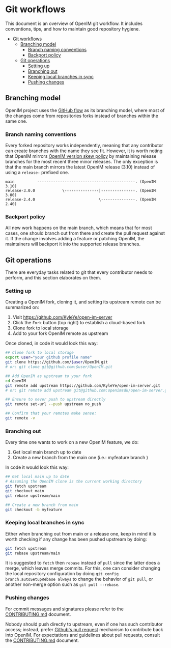 # Git workflows

This document is an overview of OpenIM git workflow. It includes conventions, tips, and how to maintain good repository hygiene.

- [Git workflows](#git-workflows)
  - [Branching model](#branching-model)
    - [Branch naming conventions](#branch-naming-conventions)
    - [Backport policy](#backport-policy)
  - [Git operations](#git-operations)
    - [Setting up](#setting-up)
    - [Branching out](#branching-out)
    - [Keeping local branches in sync](#keeping-local-branches-in-sync)
    - [Pushing changes](#pushing-changes)

## Branching model

OpenIM project uses the [GitHub flow](https://docs.github.com/en/get-started/quickstart/github-flow) as its branching model, where most of the changes come from repositories forks instead of branches within the same one.

### Branch naming conventions

Every forked repository works independently, meaning that any contributor can create branches with the name they see fit. However, it is worth noting that OpenIM mirrors [OpenIM version skew policy](https://github.com/KyleYe/open-im-server/releases) by maintaining release branches for the most recent three minor releases. The only exception is that the main branch mirrors the latest OpenIM release (3.10) instead of using a `release-` prefixed one.

```text
main          -------------------------------------------. (OpenIM 3.10)
release-3.0.0            \---------------|---------------. (OpenIM 3.00)
release-2.4.0                            \---------------. (OpenIM 2.40)
```


### Backport policy

All new work happens on the main branch, which means that for most cases, one should branch out from there and create the pull request against it. If the change involves adding a feature or patching OpenIM, the maintainers will backport it into the supported release branches.

## Git operations

There are everyday tasks related to git that every contributor needs to perform, and this section elaborates on them.

### Setting up

Creating a OpenIM fork, cloning it, and setting its upstream remote can be summarized on:

1. Visit <https://github.com/KyleYe/open-im-server>
2. Click the `Fork` button (top right) to establish a cloud-based fork
3. Clone fork to local storage
4. Add to your fork OpenIM remote as upstream

Once cloned, in code it would look this way:

```sh
## Clone fork to local storage
export user="your github profile name"
git clone https://github.com/$user/OpenIM.git
# or: git clone git@github.com:$user/OpenIM.git

## Add OpenIM as upstream to your fork
cd OpenIM 
git remote add upstream https://github.com/KyleYe/open-im-server.git
# or: git remote add upstream git@github.com:openimsdk/open-im-server.git

## Ensure to never push to upstream directly
git remote set-url --push upstream no_push

## Confirm that your remotes make sense:
git remote -v
```

### Branching out

Every time one wants to work on a new OpenIM feature, we do:

1. Get local main branch up to date
2. Create a new branch from the main one (i.e.: myfeature branch )

In code it would look this way:

```sh
## Get local main up to date
# Assuming the OpenIM clone is the current working directory
git fetch upstream
git checkout main
git rebase upstream/main

## Create a new branch from main
git checkout -b myfeature
```

### Keeping local branches in sync

Either when branching out from main or a release one, keep in mind it is worth checking if any change has been pushed upstream by doing:

```sh
git fetch upstream
git rebase upstream/main
```

It is suggested to `fetch` then `rebase` instead of `pull` since the latter does a merge, which leaves merge commits. For this, one can consider changing the local repository configuration by doing `git config branch.autoSetupRebase always` to change the behavior of `git pull`, or another non-merge option such as `git pull --rebase`.

### Pushing changes

For commit messages and signatures please refer to the [CONTRIBUTING.md](../../CONTRIBUTING.md) document.

Nobody should push directly to upstream, even if one has such contributor access; instead, prefer [Github's pull request](https://docs.github.com/en/pull-requests/collaborating-with-pull-requests/proposing-changes-to-your-work-with-pull-requests/about-pull-requests) mechanism to contribute back into OpenIM. For expectations and guidelines about pull requests, consult the [CONTRIBUTING.md](../../CONTRIBUTING.md) document.
